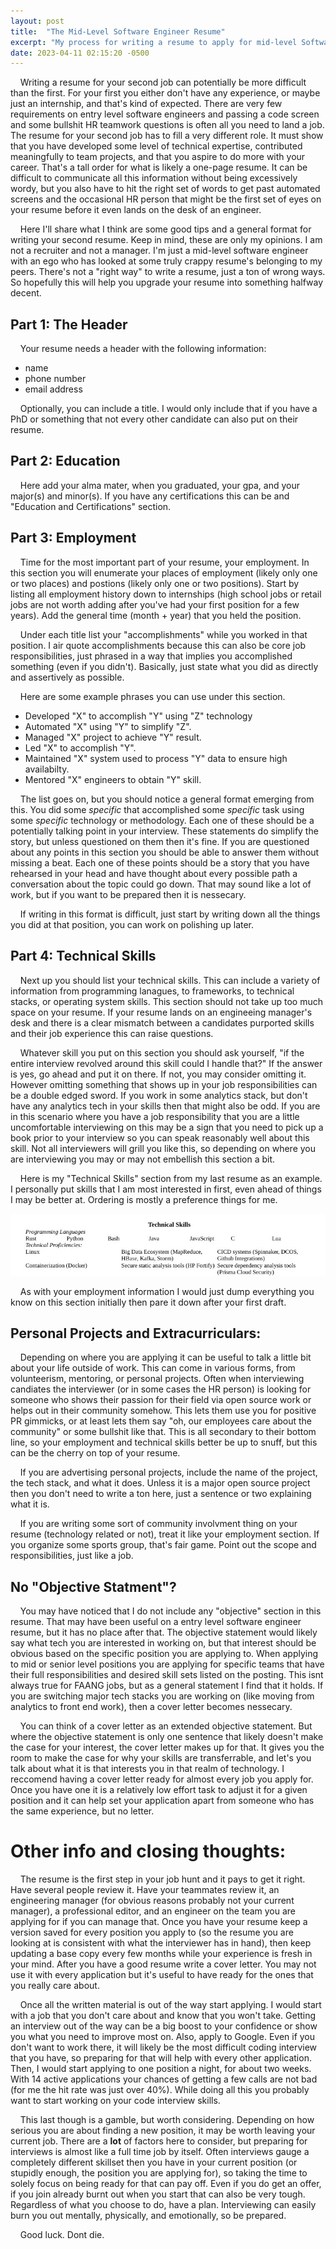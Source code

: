 ```yaml
---
layout: post
title:  "The Mid-Level Software Engineer Resume"
excerpt: "My process for writing a resume to apply for mid-level Software Engineer jobs."
date: 2023-04-11 02:15:20 -0500
---
```

&nbsp;&nbsp;&nbsp; Writing a resume for your second job can potentially be more
difficult than the first. For your first you either don't have any experience,
or maybe just an internship, and that's kind of expected. There are very few
requirements on entry level software engineers and passing a code screen and
some bullshit HR teamwork questions is often all you need to land a job. The
resume for your second job has to fill a very different role. It must show that
you have developed some level of technical expertise, contributed meaningfully
to team projects, and that you aspire to do more with your career. That's a
tall order for what is likely a one-page resume. It can be difficult to
communicate all this information without being excessively wordy, but you also
have to hit the right set of words to get past automated screens and the
occasional HR person that might be the first set of eyes on your resume before
it even lands on the desk of an engineer.

&nbsp;&nbsp;&nbsp; Here I'll share what I think are some good tips and a
general format for writing your second resume. Keep in mind, these are only my
opinions. I am not a recruiter and not a manager. I'm just a mid-level software
engineer with an ego who has looked at some truly crappy resume's belonging to
my peers. There's not a "right way" to write a resume, just a ton of wrong
ways. So hopefully this will help you upgrade your resume into something
halfway decent.

## Part 1: The Header
&nbsp;&nbsp;&nbsp; Your resume needs a header with the following information:
- name
- phone number
- email address

&nbsp;&nbsp;&nbsp; Optionally, you can include a title. I would only include
that if you have a PhD or something that not every other candidate can also put
on their resume.

## Part 2: Education
&nbsp;&nbsp;&nbsp; Here add your alma mater, when you graduated, your gpa, and
your major(s) and minor(s). If you have any certifications this can be and
"Education and Certifications" section.

## Part 3: Employment
&nbsp;&nbsp;&nbsp; Time for the most important part of your resume, your
employment. In this section you will enumerate your places of employment
(likely only one or two places) and postions (likely only one or two
positions). Start by listing all employment history down to internships (high
school jobs or retail jobs are not worth adding after you've had your first
position for a few years). Add the general time (month + year) that you held
the position.


&nbsp;&nbsp;&nbsp; Under each title list your "accomplishments" while you
worked in that position. I air quote accomplishments because this can also be
core job responsibilities, just phrased in a way that implies you accomplished
something (even if you didn't). Basically, just state what you did as directly
and assertively as possible.


&nbsp;&nbsp;&nbsp; Here are some example phrases you can use under this
section.

- Developed "X" to accomplish "Y" using "Z" technology
- Automated "X" using "Y" to simplify "Z".
- Managed "X" project to achieve "Y" result.
- Led "X" to accomplish "Y".
- Maintained "X" system used to process "Y" data to ensure high availabilty.
- Mentored "X" engineers to obtain "Y" skill.

&nbsp;&nbsp;&nbsp; The list goes on, but you should notice a general format
emerging from this. You did some _specific_ that accomplished some _specific_
task using some _specific_ technology or methodology. Each one of these should
be a potentially talking point in your interview. These statements do simplify
the story, but unless questioned on them then it's fine. If you are questioned
about any points in this section you should be able to answer them without
missing a beat. Each one of these points should be a story that you have
rehearsed in your head and have thought about every possible path a
conversation about the topic could go down. That may sound like a lot of work,
but if you want to be prepared then it is nessecary.

&nbsp;&nbsp;&nbsp; If writing in this format is difficult, just start by
writing down all the things you did at that position, you can work on polishing
up later.

## Part 4: Technical Skills
&nbsp;&nbsp;&nbsp; Next up you should list your technical skills. This can
include a variety of information from programming lanagues, to frameworks, to
technical stacks, or operating system skills. This section should not take up
too much space on your resume. If your resume lands on an engineeing manager's
desk and there is a clear mismatch between a candidates purported skills and
their job experience this can raise questions.

&nbsp;&nbsp;&nbsp; Whatever skill you put on this section you should ask
yourself, "if the entire interview revolved around this skill could I handle
that?" If the answer is yes, go ahead and put it on there. If not, you may
consider omitting it. However omitting something that shows up in your job
responsibilities can be a double edged sword. If you work in some analytics
stack, but don't have any analytics tech in your skills then that might also be
odd. If you are in this scenario where you have a job responsibility that you
are a little uncomfortable interviewing on this may be a sign that you need to
pick up a book prior to your interview so you can speak reasonably well about
this skill. Not all interviewers will grill you like this, so depending on
where you are interviewing you may or may not embellish this section a bit.

&nbsp;&nbsp;&nbsp; Here is my "Technical Skills" section from my last resume as
an example. I personally put skills that I am most interested in first, even
ahead of things I may be better at. Ordering is mostly a preference things for
me.

![technical skills](/assets/2023-04-11-mid-level-swe-resume/tech_skills_section.jpg)

&nbsp;&nbsp;&nbsp; As with your employment information I would just dump
everything you know on this section initially then pare it down after your
first draft.

## Personal Projects and Extracurriculars:

&nbsp;&nbsp;&nbsp; Depending on where you are applying it can be useful to talk
a little bit about your life outside of work. This can come in various forms,
from volunteerism, mentoring, or personal projects. Often when interviewing
candiates the interviewer (or in some cases the HR person) is looking for
someone who shows their passion for their field via open source work or helps
out in their community somehow. This lets them use you for positive PR
gimmicks, or at least lets them say "oh, our employees care about the
community" or some bullshit like that. This is all secondary to their bottom
line, so your employment and technical skills better be up to snuff, but this
can be the cherry on top of your resume.

&nbsp;&nbsp;&nbsp; If you are advertising personal projects, include the name
of the project, the tech stack, and what it does. Unless it is a major open
source project then you don't need to write a ton here, just a sentence or two
explaining what it is.

&nbsp;&nbsp;&nbsp; If you are writing some sort of community involvment thing
on your resume (technology related or not), treat it like your employment
section. If you organize some sports group, that's fair game. Point out the
scope and responsibilities, just like a job.

## No "Objective Statment"?
&nbsp;&nbsp;&nbsp; You may have noticed that I do not include any "objective"
section in this resume. That may have been useful on a entry level software
engineer resume, but it has no place after that. The objective statement would
likely say what tech you are interested in working on, but that interest should
be obvious based on the specific position you are applying to. When applying to
mid or senior level positions you are applying for specific teams that have
their full responsibilities and desired skill sets listed on the posting. This
isnt always true for FAANG jobs, but as a general statement I find that it
holds. If you are switching major tech stacks you are working on (like moving
from analytics to front end work), then a cover letter becomes nessecary.

&nbsp;&nbsp;&nbsp; You can think of a cover letter as an extended objective
statement. But where the objective statement is only one sentence that likely
doesn't make the case for your interest, the cover letter makes up for that. It
gives you the room to make the case for why your skills are transferrable, and
let's you talk about what it is that interests you in that realm of technology.
I reccomend having a cover letter ready for almost every job you apply for.
Once you have one it is a relatively low effort task to adjust it for a given
position and it can help set your application apart from someone who has the
same experience, but no letter.

# Other info and closing thoughts:
&nbsp;&nbsp;&nbsp; The resume is the first step in your job hunt and it pays to
get it right. Have several people review it. Have your teammates review it, an
engineering manager (for obvious reasons probably not your current manager), a
professional editor, and an engineer on the team you are applying for if you
can manage that. Once you have your resume keep a version saved for every
position you apply to (so the resume you are looking at is consistent with what
the interviewer has in hand), then keep updating a base copy every few months
while your experience is fresh in your mind. After you have a good resume write
a cover letter. You may not use it with every application but it's useful to
have ready for the ones that you really care about.

&nbsp;&nbsp;&nbsp; Once all the written material is out of the way start
applying. I would start with a job that you don't care about and know that you
won't take. Getting an interview out of the way can be a big boost to your
confidence or show you what you need to improve most on. Also, apply to Google.
Even if you don't want to work there, it will likely be the most difficult
coding interview that you have, so preparing for that will help with every
other application. Then, I would start applying to one position a night, for
about two weeks. With 14 active applications your chances of getting a few
calls are not bad (for me the hit rate was just over 40%). While doing all this
you probably want to start working on your code interview skills.

&nbsp;&nbsp;&nbsp; This last though is a gamble, but worth considering.
Depending on how serious you are about finding a new position, it may be worth
leaving your current job. There are a **lot** of factors here to consider, but
preparing for interviews is almost like a full time job by itself. Often
interviews gauge a completely different skillset then you have in your current
position (or stupidly enough, the position you are applying for), so taking the
time to solely focus on being ready for that can pay off. Even if you do get an
offer, if you join already burnt out when you start that can also be very
tough. Regardless of what you choose to do, have a plan. Interviewing can
easily burn you out mentally, physically, and emotionally, so be prepared.

&nbsp;&nbsp;&nbsp; Good luck. Dont die.
